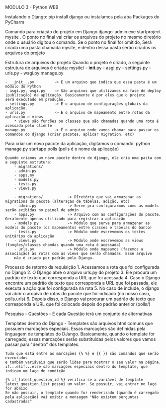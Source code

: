 
MODULO 3 - Python WEB

Instalando o Django:
    pip install django
    ou instalamos pela aba Packages do PyCharm

Comando para criação do projeto em Django
    django-admin.exe startproject mysite .
    O ponto no final vai criar os arquivos do projeto no mesmo diretório onde o usuário digitou o comando. Se o ponto no final for omitido,
    Será criada uma pasta chamada mysite, e dentro dessa pasta serão criados os arquivos do projeto

Estrutura de arquivos do projeto
    Quando o projeto é criado, a seguinte estrutura de arquivos é criada:
        mysite/
            - __init__.py
            - asgi.py
            - settings.py
            - urls.py
            - wsgi.py
        manage.py

    - __init__.py         -> É um arquivo que indica que essa pasta é um módulo do Python
    - asgi.py, wsgi.py    -> São arquivos que utilizamos na fase de deploy (publicação) da aplicação. Basicamente é por eles que o projeto
    será executado em produção.
    - settings.py         -> É o arquivo de configurações globais da aplicação.
    - urls.py             -> É o arquivo de mapeamento entre rotas da aplicação e views
        * views são funcões ou classes que são chamadas quando uma rota é acessada pelo cliente
    manage.py             -> É o arquivo onde vamos chamar para passar os comandos do django (criar pacotes, aplicar migration, etc)

Para criar um novo pacote da aplicação, digitamos o comando:
    python manage.py startapp polls (polls é o nome da aplicação)

    Quando criamos um novo pacote dentro de django, ele cria uma pasta com a seguinte estrutura:
        - migrations/
        - admin.py
        - apps.my
        - models.py
        - tests.py
        - views.py

        - migrations/           -> DIretório que vai armazenar as migrations do pacote (alteraçao de tabelas, adição, etc)
        - admin.py              -> Serve pra configurarmos como as models serão exibidas no painel de admin
        - apps.py               -> Arquivo com as configurações do pacote. Geralmente apenas utilizado para registrar a aplicação
        - models.py             -> Módulo que serve para armazenar as models do pacote (os mapeamentos entre classes e tabelas do banco)
        - tests.py              -> Módulo onde escrevemos os testes unitários da aplicação
        - views.py              -> Módulo onde escrevemos as views (funções/classes chamdas quando uma rota é acessada)
        - urls.py               -> Módulo onde mapeamos (fazemos a associação) as rotas com as views que serão chamadas. Esse arquivo
        não é criado por padrão pelo Django.

Processo de retorno da requisição
    1. Acessamos a rota que foi configurada no Django
    2. O Django abre o arquivo urls.py do projeto
    3. Ele procura um padrão de texto que corresponda a URL que foi acessada
    4. Caso o Django encontre um padrão de texto que corresponda a URL que foi passada, ele executa a ação que foi configurada na rota
    5. No caso de include, o django vai abrir o arquivo de rotas do pacote que foi indicado (no nosso caso, polls.urls)
    6. Depois disso, o Django vai procurar um padrão de texto que corresponda a URL que foi colocado depois do padrão anterior (polls/)


Pesquisa
    - Questões
    - E cada Questão terá um conjunto de alternativas
    

Templates dentro do Django
    - Templates são arquivos html comuns que possuem marcações especiais. Essas marcações são definidas pela linguagem de templates do DJango. Basicamente, quando o template for carregado, essas marcações serão substituídas pelos valores que vamos passar para "dentro" dos templates.

    Tudo que está entre as marcações {% %} e {{ }} são comandos que serão executados
    e também variáveis que serão lidas para mostrar o seu valor na página.
    if...elif...else são marcações especiais dentro do template, que indicam um laço de condição

    {% if_latest_question_id %} verifica se a variável de template latest_question_list possui um valor. Se possuir, vai entrar no laço for abaixo
    Se não possuir, o template quando for renderizado (quando é carregado pela aplicação) vai exibir a mensagem "Não existem perguntas cadastradas"